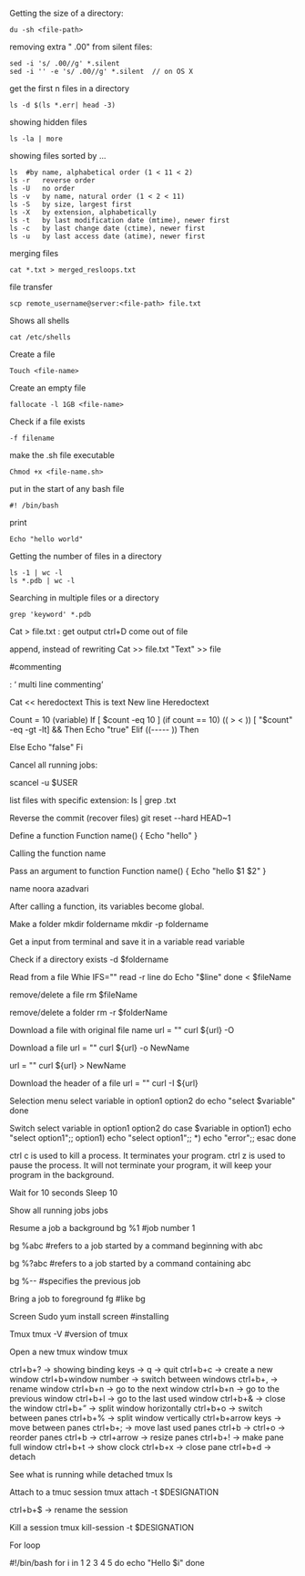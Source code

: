 Getting the size of a directory:

    du -sh <file-path>
    
removing extra " .00" from silent files:

    sed -i 's/ .00//g' *.silent
    sed -i '' -e 's/ .00//g' *.silent  // on OS X

get the first n files in a directory

    ls -d $(ls *.err| head -3)

showing hidden files

    ls -la | more

showing files sorted by ...

    ls	#by name, alphabetical order (1 < 11 < 2)
    ls -r	reverse order
    ls -U	no order
    ls -v	by name, natural order (1 < 2 < 11)
    ls -S	by size, largest first
    ls -X	by extension, alphabetically
    ls -t	by last modification date (mtime), newer first
    ls -c	by last change date (ctime), newer first
    ls -u	by last access date (atime), newer first

merging files

    cat *.txt > merged_resloops.txt

file transfer

    scp remote_username@server:<file-path> file.txt

Shows all shells

    cat /etc/shells

Create a file

    Touch <file-name>

Create an empty file

    fallocate -l 1GB <file-name>

Check if a file exists

    -f filename

make the .sh file executable 

    Chmod +x <file-name.sh>

put in the start of any bash file

    #! /bin/bash 

print 

    Echo "hello world"

Getting the number of files in a directory

    ls -1 | wc -l
    ls *.pdb | wc -l

Searching in multiple files or a directory

    grep 'keyword' *.pdb

Cat > file.txt : get output
ctrl+D come out of file

append, instead of rewriting
Cat >> file.txt
"Text" >> file


#commenting

: ‘ multi line commenting’

Cat << heredoctext
This is text
New line
Heredoctext

Count = 10 (variable)
If [ $count -eq 10 ] (if count == 10) (( > < ))  [ "$count" -eq -gt -lt] && 
Then
		Echo "true"
Elif ((----- ))
Then

Else
		Echo "false"
Fi


Cancel all running jobs:

scancel -u $USER


list files with specific extension:
ls | grep .txt


Reverse the commit (recover files)
git reset --hard HEAD~1


Define a function
Function name()
{
	Echo "hello"
}


Calling the function
name


Pass an argument to function
Function name()
{
	Echo "hello $1 $2"
}

name noora azadvari


After calling a function, its variables become global.

Make a folder
mkdir foldername
mkdir -p foldername


Get a input from terminal and save it in a variable
read variable


Check if a directory exists
-d $foldername


Read from a file
Whie IFS="" read -r line
do
	Echo "$line"
done < $fileName


remove/delete a file
rm $fileName


remove/delete a folder
rm -r $folderName


Download a file with original file name
url = ""
curl ${url} -O


Download a file
url = ""
curl ${url} -o NewName


url = ""
curl ${url} > NewName


Download the header of a file
url = ""
curl -I ${url}


Selection menu
select variable in option1 option2
do 
echo "select $variable"
done 


Switch
select variable in option1 option2
do 
case $variable in 
option1)
echo "select option1";;
option1)
echo "select option1";;
*)
echo "error";;
esac
done 


ctrl c is used to kill a process. It terminates your program. ctrl z is used to pause the process. It will not terminate your program, it will keep your program in the background.

Wait for 10 seconds
Sleep 10 


Show all running jobs
jobs


Resume a job a background 
bg %1 #job number 1


bg %abc #refers to a job started by a command beginning with abc


bg %?abc  #refers to a job started by a command containing abc


bg %-- #specifies the previous job


Bring a job to foreground 
fg #like bg


Screen
Sudo yum install screen #installing


Tmux
tmux -V #version of tmux


Open a new tmux window
tmux 


ctrl+b+? → showing binding keys → q → quit
ctrl+b+c → create a new window
ctrl+b+window number → switch between windows
ctrl+b+, → rename window
ctrl+b+n → go to the next window
ctrl+b+n → go to the previous window
ctrl+b+l → go to the last used window
ctrl+b+& → close the window
ctrl+b+” → split window horizontally
ctrl+b+o → switch between panes
ctrl+b+% → split window vertically
ctrl+b+arrow keys → move between panes
ctrl+b+; → move last used panes
ctrl+b → ctrl+o → reorder panes
ctrl+b → ctrl+arrow → resize panes
ctrl+b+! → make pane full window
ctrl+b+t → show clock
ctrl+b+x → close pane
ctrl+b+d → detach

See what is running while detached
tmux ls


Attach to a tmuc session
tmux attach -t $DESIGNATION


ctrl+b+$ → rename the session

Kill a session
tmux kill-session -t $DESIGNATION


For loop

#!/bin/bash
for i in 1 2 3 4 5
do
 echo "Hello $i"
done


